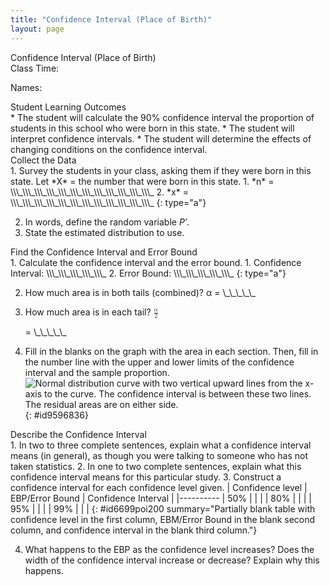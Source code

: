 ```yaml
---
title: "Confidence Interval (Place of Birth)"
layout: page
---
```



<div data-type="note" data-has-label="true" class="statistics lab" data-label="" markdown="1">
<div data-type="title">
Confidence Interval (Place of Birth)
</div>
Class Time:

Names:

<div data-type="list" id="id6317875" markdown="1">
<div data-type="title">
Student Learning Outcomes
</div>
* The student will calculate the 90% confidence interval the proportion of students in this school who were born in this state.
* The student will interpret confidence intervals.
* The student will determine the effects of changing conditions on the confidence interval.

</div>
<div data-type="list" id="list-8758234" markdown="1">
<div data-type="title">
Collect the Data
</div>
1.  Survey the students in your class, asking them if they were born in this state. Let *X* = the number that were born in this state.
    1.  *n* = \\\_\\\_\\\_\\\_\\\_\\\_\\\_\\\_\\\_\\\_\\\_\\\_
    2.  *x* = \\\_\\\_\\\_\\\_\\\_\\\_\\\_\\\_\\\_\\\_\\\_\\\_
    {: type="a"}

2.  In words, define the random variable *P′*.
3.  State the estimated distribution to use.

</div>
<div data-type="list" id="list-9758575342" markdown="1">
<div data-type="title">
Find the Confidence Interval and Error Bound
</div>
1.  Calculate the confidence interval and the error bound.
    1.  Confidence Interval: \\\_\\\_\\\_\\\_\\\_
    2.  Error Bound: \\\_\\\_\\\_\\\_\\\_
    {: type="a"}

2.  How much area is in both tails (combined)? α = \\\_\\\_\\\_\\\_\\\_
3.  How much area is in each tail?
    <math xmlns="http://www.w3.org/1998/Math/MathML"> <mrow> <mfrac> <mi>α</mi> <mn>2</mn> </mfrac> </mrow> </math>
    
    = \\\_\\\_\\\_\\\_\\\_
4.  Fill in the blanks on the graph with the area in each section. Then, fill in the number line with the upper and lower limits of the confidence interval and the sample proportion. ![Normal distribution curve with two vertical upward lines from the x-axis to the curve. The confidence interval is between these two lines. The residual areas are on either side.](../resources/fig-ch08_08_01.png){: #id9596836}



</div>
<div data-type="list" id="list-97584" markdown="1">
<div data-type="title">
Describe the Confidence Interval
</div>
1.  In two to three complete sentences, explain what a confidence interval means (in general), as though you were talking to someone who has not taken statistics.
2.  In one to two complete sentences, explain what this confidence interval means for this particular study.
3.  Construct a confidence interval for each confidence level given.
    | Confidence level | EBP/Error Bound | Confidence Interval |
    |----------
    | 50% |  |  |
    | 80% |  |  |
    | 95% |  |  |
    | 99% |  |  |
    {: #id6699poi200 summary="Partially blank table with confidence level in the first column, EBM/Error Bound in the blank second column, and confidence interval in the blank third column."}

4.  What happens to the EBP as the confidence level increases? Does the width of the confidence interval increase or decrease? Explain why this happens.

</div>
</div>


